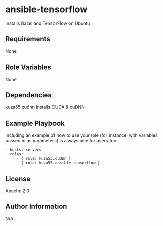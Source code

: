 ansible-tensorflow
=========

Installs Bazel and TensorFlow on Ubuntu

Requirements
------------

None

Role Variables
--------------

None

Dependencies
------------

kuza55.cudnn Installs CUDA & cuDNN

Example Playbook
----------------

Including an example of how to use your role (for instance, with variables passed in as parameters) is always nice for users too:

    - hosts: servers
      roles:
         - { role: kuza55.cudnn }
         - { role: kuza55.ansible-tensorflow }

License
-------

Apache 2.0

Author Information
------------------

N/A